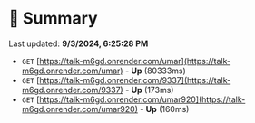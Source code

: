 # 📖 Summary
Last updated: **9/3/2024, 6:25:28 PM**

- `GET` [https://talk-m6gd.onrender.com/umar](https://talk-m6gd.onrender.com/umar) - **Up** (80333ms)
- `GET` [https://talk-m6gd.onrender.com/9337](https://talk-m6gd.onrender.com/9337) - **Up** (173ms)
- `GET` [https://talk-m6gd.onrender.com/umar920](https://talk-m6gd.onrender.com/umar920) - **Up** (160ms)
